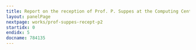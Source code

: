 ```yaml
---
title: Report on the reception of Prof. P. Suppes at the Computing Center
layout: panelPage
nextpage: works/prof-suppes-recept-p2
startidx: 0
endidx: 5
docname: 784135  
---
```

